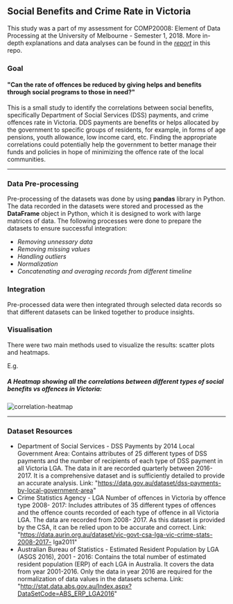 ## Social Benefits and Crime Rate in Victoria

This study was a part of my assessment for COMP20008: Element of Data Processing at the University of Melbourne - Semester 1, 2018. More in-depth explanations and data analyses can be found in the [_report_](https://github.com/nickangmc/social-benefits-vs-crime-rate/blob/master/Report.pdf) in this repo. 

### Goal

#### "Can the rate of offences be reduced by giving helps and benefits through social programs to those in need?"
This is a small study to identify the correlations between social benefits, specifically Department of Social Services (DSS) payments, and crime offences rate in Victoria. DDS payments are benefits or helps allocated by the government to specific groups of residents, for example, in forms of age pensions, youth allowance, low income card, etc. Finding the appropriate correlations could potentially help the government to better manage their funds and policies in hope of minimizing the offence rate of the local communities.

---
### Data Pre-processing
Pre-processing of the datasets was done by using **pandas** library in Python. The data recorded in the datasets were stored and processed as the **DataFrame** object in Python, which it is designed to work with large matrices of data. The following processes were done to prepare the datasets to ensure successful integration:
- _Removing unnessary data_
- _Removing missing values_
- _Handling outliers_
- _Normalization_
- _Concatenating and averaging records from different timeline_

### Integration
Pre-processed data were then integrated through selected data records so that different datasets can be linked together to produce insights.

### Visualisation
There were two main methods used to visualize the results: scatter plots and heatmaps.

E.g.
##### A Heatmap showing all the correlations between different types of social benefits vs offences in Victoria:
![correlation-heatmap](https://raw.githubusercontent.com/nickangmc/social-benefits-vs-crime-rate/master/Visualizations/correlation-heatmap-between-social-benefits-and-crime.png)

---
### Dataset Resources
- Department of Social Services - DSS Payments by 2014 Local Government Area: Contains attributes of 25 different types of DSS payments and the number of recipients of each type of DSS payment in all Victoria LGA. The data in it are recorded quarterly between 2016-2017. It is a comprehensive dataset and is sufficiently detailed to provide an accurate analysis.
Link: "https://data.gov.au/dataset/dss-payments-by-local-government-area"
- Crime Statistics Agency - LGA Number of offences in Victoria by offence type 2008- 2017: Includes attributes of 35 different types of offences and the offence counts recorded of each type of offence in all Victoria LGA. The data are recorded from 2008- 2017. As this dataset is provided by the CSA, it can be relied upon to be accurate and correct. Link:
"https://data.aurin.org.au/dataset/vic-govt-csa-lga-vic-crime-stats-2008-2017- lga2011"
- Australian Bureau of Statistics - Estimated Resident Population by LGA (ASGS 2016), 2001 - 2016: Contains the total number of estimated resident population (ERP) of each LGA in Australia. It covers the data from year 2001-2016. Only the data in year 2016 are required for the normalization of data values in the datasets schema. Link: "http://stat.data.abs.gov.au/Index.aspx?DataSetCode=ABS_ERP_LGA2016"

